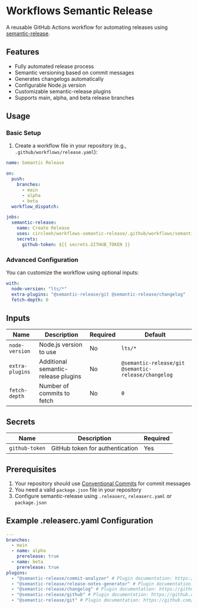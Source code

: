 # Workflows Semantic Release

A reusable GitHub Actions workflow for automating releases using [semantic-release](https://semantic-release.gitbook.io/semantic-release/).

## Features

- Fully automated release process
- Semantic versioning based on commit messages
- Generates changelogs automatically
- Configurable Node.js version
- Customizable semantic-release plugins
- Supports main, alpha, and beta release branches

## Usage

### Basic Setup

1. Create a workflow file in your repository (e.g., `.github/workflows/release.yaml`):

```yaml
name: Semantic Release

on:
  push:
    branches:
      - main
      - alpha
      - beta
  workflow_dispatch:

jobs:
  semantic-release:
    name: Create Release
    uses: circleeh/workflows-semantic-release/.github/workflows/semantic-release.yaml
    secrets:
      github-token: ${{ secrets.GITHUB_TOKEN }}
```

### Advanced Configuration

You can customize the workflow using optional inputs:

```yaml
with:
  node-version: "lts/*"
  extra-plugins: "@semantic-release/git @semantic-release/changelog"
  fetch-depth: 0
```

## Inputs

| Name            | Description                         | Required | Default                                             |
| --------------- | ----------------------------------- | -------- | --------------------------------------------------- |
| `node-version`  | Node.js version to use              | No       | `lts/*`                                             |
| `extra-plugins` | Additional semantic-release plugins | No       | `@semantic-release/git @semantic-release/changelog` |
| `fetch-depth`   | Number of commits to fetch          | No       | `0`                                                 |

## Secrets

| Name           | Description                     | Required |
| -------------- | ------------------------------- | -------- |
| `github-token` | GitHub token for authentication | Yes      |

## Prerequisites

1. Your repository should use [Conventional Commits](https://www.conventionalcommits.org/) for commit messages
2. You need a valid `package.json` file in your repository
3. Configure semantic-release using `.releaserc`, `releaserc.yaml` or `package.json`

## Example .releaserc.yaml Configuration

```yaml
---
branches:
  - main
  - name: alpha
    prerelease: true
  - name: beta
    prerelease: true
plugins:
  - "@semantic-release/commit-analyzer" # Plugin documentation: https://github.com/semantic-release/commit-analyzer
  - "@semantic-release/release-notes-generator" # Plugin documentation: https://github.com/semantic-release/release-notes-generator
  - "@semantic-release/changelog" # Plugin documentation: https://github.com/semantic-release/changelog
  - "@semantic-release/github" # Plugin documentation: https://github.com/semantic-release/github
  - "@semantic-release/git" # Plugin documentation: https://github.com/semantic-release/git
```
